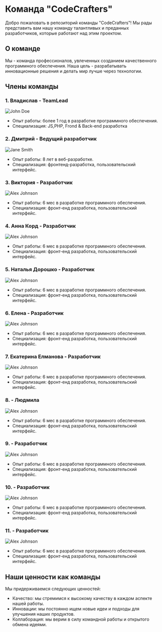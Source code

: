 # Команда "CodeCrafters"

Добро пожаловать в репозиторий команды "CodeCrafters"! Мы рады представить вам нашу команду талантливых и преданных разработчиков, которые работают над этим проектом.

## О команде

Мы - команда профессионалов, увлеченных созданием качественного программного обеспечения. Наша цель - разрабатывать инновационные решения и делать мир лучше через технологии.

## Члены команды

### 1. Владислав - TeamLead
![John Doe](https://example.com/johndoe.png)
- Опыт работы: более 1 год в разработке программного обеспечения.
- Специализация: JS,PHP, Frond & Back-end разработка

### 2. Дмитрий - Ведущий разработчик
![Jane Smith](https://example.com/janesmith.png)
- Опыт работы: 8 лет в веб-разработке.
- Специализация: фронтенд-разработка, пользовательский интерфейс.

### 3. Виктория - Разработчик
![Alex Johnson](https://example.com/alexjohnson.png)
- Опыт работы: 6 мес в разработке программного обеспечения.
- Специализация: фронт-енд разработка, пользовательский интерфейс.

### 4.  Анна Корд - Разработчик
![Alex Johnson](https://example.com/alexjohnson.png)
- Опыт работы: 6 мес в разработке программного обеспечения.
- Специализация: фронт-енд разработка, пользовательский интерфейс.

### 5. Наталья Дорошко - Разработчик
![Alex Johnson](https://example.com/alexjohnson.png)
- Опыт работы: 6 мес в разработке программного обеспечения.
- Специализация: фронт-енд разработка, пользовательский интерфейс.

### 6. Елена - Разработчик
![Alex Johnson](https://example.com/alexjohnson.png)
- Опыт работы: 6 мес в разработке программного обеспечения.
- Специализация: фронт-енд разработка, пользовательский интерфейс.

### 7. Екатерина Елманова - Разработчик
![Alex Johnson](https://example.com/alexjohnson.png)
- Опыт работы: 6 мес в разработке программного обеспечения.
- Специализация: фронт-енд разработка, пользовательский интерфейс.

### 8.  - Людмила
![Alex Johnson](https://example.com/alexjohnson.png)
- Опыт работы: 6 мес в разработке программного обеспечения.
- Специализация: фронт-енд разработка, пользовательский интерфейс.


### 9.  - Разработчик
![Alex Johnson](https://example.com/alexjohnson.png)
- Опыт работы: 6 мес в разработке программного обеспечения.
- Специализация: фронт-енд разработка, пользовательский интерфейс.

### 10.  - Разработчик
![Alex Johnson](https://example.com/alexjohnson.png)
- Опыт работы: 6 мес в разработке программного обеспечения.
- Специализация: фронт-енд разработка, пользовательский интерфейс.

### 11.  - Разработчик
![Alex Johnson](https://example.com/alexjohnson.png)
- Опыт работы: 6 мес в разработке программного обеспечения.
- Специализация: фронт-енд разработка, пользовательский интерфейс.


## Наши ценности как команды

Мы придерживаемся следующих ценностей:

- Качество: мы стремимся к высокому качеству в каждом аспекте нашей работы.
- Инновации: мы постоянно ищем новые идеи и подходы для улучшения наших продуктов.
- Коллаборация: мы верим в силу командной работы и открытого обмена идеями.


